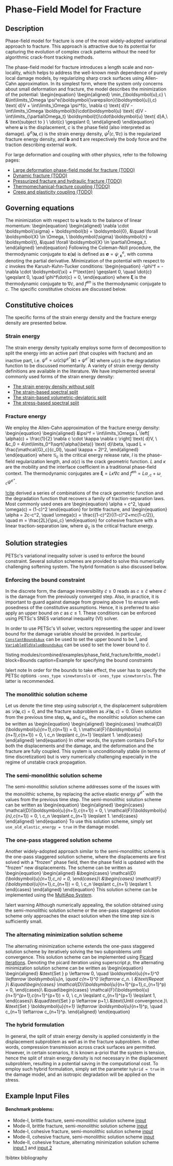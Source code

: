 # Phase-Field Model for Fracture

## Description

Phase-field model for fracture is one of the most widely-adopted variational approach to fracture. This approach is attractive due to its potential for capturing the evolution of complex crack patterns without the need for algorithmic crack-front tracking methods.

The phase-field model for fracture introduces a length scale and non-locality, which helps to address the well-known mesh dependence of purely local damage models, by regularizing sharp crack surfaces using Allen-Cahn approximation. In its simplest form, where the system only concerns about small deformation and fracture, the model describes the minimization of the potential:
\begin{equation}
  \begin{aligned}
    \min_{\boldsymbol{u},c} \ &\int\limits_\Omega \psi^e(\boldsymbol{\varepsilon}(\boldsymbol{u}),c) \text{ d}V + \int\limits_\Omega \psi^f(c, \nabla c) \text{ d}V - \int\limits_\Omega \boldsymbol{b}\cdot\boldsymbol{u} \text{ d}V - \int\limits_{\partial\Omega_t} \boldsymbol{t}\cdot\boldsymbol{u} \text{ d}A,\\
    & \text{subject to } \ \dot{c} \geqslant 0,
  \end{aligned}
\end{equation}
where $\boldsymbol{u}$ is the displacement, $c$ is the phase field (also interpreted as damage). $\psi^e(\boldsymbol{u},c)$ is the strain energy density, $\psi^f(c, \nabla c)$ is the regularized fracture energy density, and $\boldsymbol{b}$ and $\boldsymbol{t}$ are respectively the body force and the traction describing external work.

For large deformation and coupling with other physics, refer to the following pages:

- [Large deformation phase-field model for fracture (TODO)](/PhaseFieldFracture.md)
- [Dynamic fracture (TODO)](/PhaseFieldFracture.md)
- [Pressurized fracture and hydraulic fracture (TODO)](/PhaseFieldFracture.md)
- [Thermomechanical-fracture coupling (TODO)](/PhaseFieldFracture.md)
- [Creep and plasticity coupling (TODO)](/PhaseFieldFracture.md)

## Governing equations

The minimization with respect to $\boldsymbol{u}$ leads to the balance of linear momentum:
\begin{equation}
  \begin{aligned}
    \nabla \cdot \boldsymbol{\sigma} + \boldsymbol{b} = \boldsymbol{0}, &\quad \forall \boldsymbol{X} \in \Omega, \\
    \boldsymbol{\sigma} \boldsymbol{n} = \boldsymbol{t}, &\quad \forall \boldsymbol{X} \in \partial\Omega_t.
  \end{aligned}
\end{equation}
Following the Coleman-Noll procedure, the thermodynamic conjugate to $\boldsymbol{\varepsilon}(\boldsymbol{u})$ is defined as $\boldsymbol{\sigma} = \psi^e_{,\boldsymbol{\varepsilon}}$, with comma denoting the partial derivative. Minimization of the potential with respect to $c$ invokes the Karush-Kuhn-Tucker conditions:
\begin{equation}
  -\phi^f = -\nabla \cdot \boldsymbol{\xi} + f^\text{en} \geqslant 0, \quad \dot{c} \geqslant 0, \quad \phi^f\dot{c} = 0,
\end{equation}
where $\boldsymbol{\xi}$ is the thermodynamic conjugate to $\nabla c$, and $f^\text{en}$ is the thermodynamic conjugate to $c$. The specific constitutive choices are discussed below.

## Constitutive choices

The specific forms of the strain energy density and the fracture energy density are presented below.

### Strain energy

The strain energy density typically employs some form of decomposition to split the energy into an active part (that couples with fracture) and an inactive part, i.e. $\psi^e = \omega(c) \psi^{e^+}(\boldsymbol{\varepsilon}) + \psi^{e^-}(\boldsymbol{\varepsilon})$ where $\omega(c)$ is the degradation function to be discussed momentarily. A variety of strain energy density definitions are available in the literature. We have implemented several commonly used forms of the strain energy density:

- [The strain energy density without split](PhaseFieldFractureNoSplit.md)
- [The strain-based spectral split](PhaseFieldFractureStrainSpectralSplit.md)
- [The strain-based volumetric-deviatoric split](PhaseFieldFractureStrainVolDevSplit.md)
- [The stress-based spectral split](PhaseFieldFractureStressSpectralSplit.md)

### Fracture energy

We employ the Allen-Cahn approximation of the fracture energy density:
\begin{equation}
  \begin{aligned}
    &\psi^f = \int\limits_\Omega L \left[ \alpha(c) + \frac{1}{2} \nabla c \cdot \kappa \nabla c \right] \text{ d}V, \\
    &c_0 = 4\int\limits_0^1\sqrt{\alpha(\beta)} \text{ d}\beta, \quad L = \frac{\mathcal{G}_c}{c_0l}, \quad \kappa = 2l^2,
  \end{aligned}
\end{equation}
where $\mathcal{G}_c$ is the critical energy release rate, $l$ is the phase-field regularization length, and $\alpha(c)$ is the crack geometric function. $L$ and $\kappa$ are the mobility and the interface coefficient in a traditional phase-field context. The thermodynamic conjugates are $\boldsymbol{\xi} = L\kappa\nabla c$ and $f^\text{en} = L\alpha_{,c} + \omega_{,c}\psi^{e^+}$.

[!cite](JYWu2017) derived a series of combinations of the crack geometric function and the degradation function that recovers a family of traction-separation laws. Most commonly used ones are
\begin{equation}
  \alpha = c^2, \quad \omega(c) = (1-c)^2
\end{equation}
for brittle fracture, and
\begin{equation}
  \alpha = 2c-c^2, \quad \omega(c) = \frac{(1-c)^2}{(1-c)^2+mc(1-c/2)}, \quad m = \frac{2L}{\psi_c}
\end{equation}
for cohesive fracture with a linear traction-separation law, where $\psi_c$ is the critical fracture energy.

## Solution strategies

PETSc's variational inequality solver is used to enforce the bound constraint. Several solution schemes are provided to solve this numerically challenging softening system. The hybrid formation is also discussed below.

### Enforcing the bound constraint

In the discrete form, the damage irreversibility $\dot{c} \geqslant 0$ reads as $c \geqslant \bar{c}$ where $\bar{c}$ is the damage from the previously converged step. Also, in practice, it is important to guard against damage from growing above 1 to ensure well-posedness of the constitutive assumptions. Hence, it is preferred to also apply an upper bound on $c$ as $c \leqslant 1$. These conditions can be enforced using PETSc's SNES variational inequality (VI) solver.

In order to use PETSc's VI solver, vectors representing the upper and lower bound for the damage variable should be provided. In particular, [`ConstantBoundsAux`](/ConstantBoundsAux.md) can be used to set the upper bound to be 1, and [`VariableOldValueBoundsAux`](/VariableOldValueBoundsAux.md) can be used to set the lower bound to $\bar{c}$.

!listing modules/combined/examples/phase_field_fracture/brittle_mode1.i
         block=Bounds
         caption=Example for specifying the bound constraints

!alert note
In order for the bounds to take effect, the user has to specify the PETSc options `-snes_type vinewtonssls` or `-snes_type vinewtonrsls`. The latter is recommended.

### The monolithic solution scheme

Let us denote the time step using subscript $n$, the displacement subproblem as $\mathcal{D}(\boldsymbol{u},c) = 0$, and the fracture subproblem as $\mathcal{F}(\boldsymbol{u},c) = 0$. Given solution from the previous time step, $\boldsymbol{u}_n$ and $c_n$, the monolithic solution scheme can be written as
\begin{equation}
  \begin{aligned}
    \begin{cases}
      \mathcal{D}(\boldsymbol{u}_{n+1},c_{n+1}) = 0, \\
      \mathcal{F}(\boldsymbol{u}_{n+1},c_{n+1}) = 0, \\
      c_n \leqslant c_{n+1} \leqslant 1.
    \end{cases}
  \end{aligned}
\end{equation}
In other words, the system contains DoFs for both the displacements and the damage, and the deformation and the fracture are fully coupled. This system is unconditionally stable (in terms of time discretization) but is very numerically challenging especially in the regime of unstable crack propagation.

### The semi-monolithic solution scheme

The semi-monolithic solution scheme addresses some of the issues with the monolithic scheme, by replacing the active elastic energy $\psi^{e^+}$ with the values from the previous time step. The semi-monolithic solution scheme can be written as
\begin{equation}
  \begin{aligned}
    \begin{cases}
      \mathcal{D}(\boldsymbol{u}_{n+1},c_{n+1}) = 0, \\
      \mathcal{F}(\boldsymbol{u}_{n},c_{n+1}) = 0, \\
      c_n \leqslant c_{n+1} \leqslant 1.
    \end{cases}
  \end{aligned}
\end{equation}
To use this solution scheme, simply set `use_old_elastic_energy = true` in the damage model.

### The one-pass staggered solution scheme

Another widely-adopted approach similar to the semi-monolithic scheme is the one-pass staggered solution scheme, where the displacements are first solved with a "frozen" phase field, then the phase field is updated with the "frozen" new displacements. The scheme can be written as
\begin{equation}
  \begin{aligned}
    &\begin{cases}
      \mathcal{D}(\boldsymbol{u}_{n+1},c_n) = 0,
    \end{cases}\\
    &\begin{cases}
      \mathcal{F}(\boldsymbol{u}_{n+1},c_{n+1}) = 0, \\
      c_n \leqslant c_{n+1} \leqslant 1.
    \end{cases}
  \end{aligned}
\end{equation}
This solution scheme can be implemented using the [MultiApp System](MultiApps/index.md).

!alert warning
Although numerically appealing, the solution obtained using the semi-monolithic solution scheme or the one-pass staggered solution scheme only approaches the exact solution when the time step size is sufficiently small.

### The alternating minimization solution scheme

The alternating minimization scheme extends the one-pass staggered solution scheme by iteratively solving the two subproblems until convergence. This solution scheme can be implemented using [Picard iterations](Executioner/index.md). Denoting the picard iteration using superscript $p$, the alternating minimization solution scheme can be written as
\begin{equation}
  \begin{aligned}
    &\text{Set } p \leftarrow 0, \quad \boldsymbol{u}_{n+1}^0 \leftarrow \boldsymbol{u}_n, \quad c_{n+1}^0 \leftarrow c_n. \\
    &\text{Repeat }\\
    &\quad\begin{cases}
      \mathcal{D}(\boldsymbol{u}_{n+1}^{p+1},c_{n+1}^p) = 0,
    \end{cases}\\
    &\quad\begin{cases}
      \mathcal{F}(\boldsymbol{u}_{n+1}^{p+1},c_{n+1}^{p+1}) = 0, \\
      c_n \leqslant c_{n+1}^{p+1} \leqslant 1,
    \end{cases}\\
    &\quad\text{Set } p \leftarrow p+1,\\
    &\text{Until convergence.}\\
    &\text{Set } \boldsymbol{u}_{n+1} \leftarrow \boldsymbol{u}_{n+1}^p, \quad c_{n+1} \leftarrow c_{n+1}^p.
  \end{aligned}
\end{equation}

### The hybrid formulation

In general, the split of strain energy density is applied consistently in the displacement subproblem as well as in the fracture subproblem. In other words, compression transmission across crack surfaces are permitted. However, in certain scenarios, it is known a-prioi that the system is tension, hence the split of strain energy density is not necessary in the displacement subproblem, resulting in a potential saving in the computational cost. To employ such hybrid formulation, simply set the parameter `hybrid = true` in the damage model, and an isotropic degradation will be applied on the stress.

## Example Input Files

#### Benchmark problems:

- Mode-I, brittle fracture, semi-monolithic solution scheme [input](modules/combined/examples/phase_field_fracture/brittle_mode1.i)
- Mode-II, brittle fracture, semi-monolithic solution scheme [input](modules/combined/examples/phase_field_fracture/brittle_mode2.i)
- Mode-I, cohesive fracture, semi-monolithic solution scheme [input](modules/combined/examples/phase_field_fracture/cohesive_mode1.i)
- Mode-II, cohesive fracture, semi-monolithic solution scheme [input](modules/combined/examples/phase_field_fracture/cohesive_mode2.i)
- Mode-II, cohesive fracture, alternating minimization solution scheme [input 1](modules/combined/examples/phase_field_fracture/cohesive_mode2_picard_damage.i) and [input 2](modules/combined/examples/phase_field_fracture/cohesive_mode2_picard_disp.i)


!bibtex bibliography
